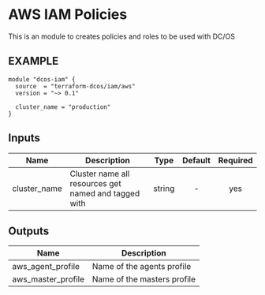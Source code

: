 AWS IAM Policies
===============
This is an module to creates policies and roles to be used with DC/OS


EXAMPLE
-------
```hcl
module "dcos-iam" {
  source  = "terraform-dcos/iam/aws"
  version = "~> 0.1"

  cluster_name = "production"
}
```



## Inputs

| Name | Description | Type | Default | Required |
|------|-------------|:----:|:-----:|:-----:|
| cluster_name | Cluster name all resources get named and tagged with | string | - | yes |

## Outputs

| Name | Description |
|------|-------------|
| aws_agent_profile | Name of the agents profile |
| aws_master_profile | Name of the masters profile |

